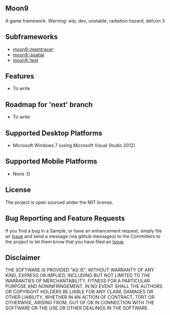 ## Moon9
A game framework. Warning: wip, dev, unstable, radiation hazard, defcon 3

## Subframeworks
- [moon9::memtracer](https://github.com/r-lyeh/moon9/tree/master/src/moon9/memtracer)
- [moon9::spatial](https://github.com/r-lyeh/moon9/tree/master/src/moon9/spatial)
- [moon9::test](https://github.com/r-lyeh/moon9/tree/master/src/moon9/test)

## Features
- To write

## Roadmap for 'next' branch
- To write

## Supported Desktop Platforms
- Microsoft Windows 7 (using Microsoft Visual Studio 2012)

## Supported Mobile Platforms
- None :D

## License
The project is open sourced under the MIT license.

## Bug Reporting and Feature Requests
If you find a bug in a Sample, or have an enhancement request, simply file an
[Issue](https://github.com/r-lyeh/moon9/issues) and send a message (via github messages)
to the Committers to the project to let them know that you have filed
an [Issue](https://github.com/r-lyeh/moon9/issues).

## Disclaimer
THE SOFTWARE IS PROVIDED "AS IS", WITHOUT WARRANTY OF ANY KIND, EXPRESS OR IMPLIED,
INCLUDING BUT NOT LIMITED TO THE WARRANTIES OF MERCHANTABILITY, FITNESS FOR A
PARTICULAR PURPOSE AND NONINFRINGEMENT. IN NO EVENT SHALL THE AUTHORS OR COPYRIGHT
HOLDERS BE LIABLE FOR ANY CLAIM, DAMAGES OR OTHER LIABILITY, WHETHER IN AN ACTION OF CONTRACT,
TORT OR OTHERWISE, ARISING FROM, OUT OF OR IN CONNECTION WITH THE SOFTWARE OR THE USE OR
OTHER DEALINGS IN THE SOFTWARE.
